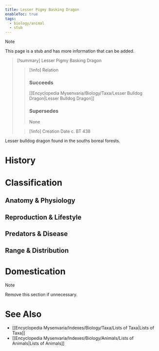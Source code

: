 ```yaml
---
title: Lesser Pigmy Basking Dragon
enableToc: true
tags:
  - biology/animal
  - stub
---
```


> [!note]
> This page is a stub and has more information that can be added.

> [!summary] Lesser Pigmy Basking Dragon
> > [!info] Relation
> > ### Succeeds
> > [[Encyclopedia Mysenvaria/Biology/Taxa/Lesser Bulldog Dragon|Lesser Bulldog Dragon]]
> > ### Supersedes
> > None
>
> > [!info] Creation Date
> > c. BT 438

Lesser bulldog dragon found in the souths boreal forests.
# History

# Classification
## Anatomy & Physiology

## Reproduction & Lifestyle

## Predators & Disease

## Range & Distribution

# Domestication

> [!note]
> Remove this section if unnecessary.
# See Also
- [[Encyclopedia Mysenvaria/Indexes/Biology/Taxa/Lists of Taxa|Lists of Taxa]]
- [[Encyclopedia Mysenvaria/Indexes/Biology/Animals/Lists of Animals|Lists of Animals]]